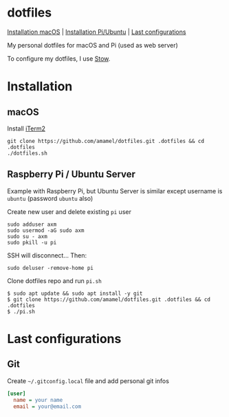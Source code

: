 # dotfiles
[Installation macOS](#mac) | [Installation Pi/Ubuntu](#pi) | [Last configurations](#config)

My personal dotfiles for macOS and Pi (used as web server)

To configure my dotfiles, I use [Stow](https://www.gnu.org/software/stow/manual/stow.html#Introduction).

# Installation

<a name="mac"></a>

## macOS

Install [iTerm2](https://iterm2.com/downloads.html)

```
git clone https://github.com/amamel/dotfiles.git .dotfiles && cd .dotfiles
./dotfiles.sh
```


<a name="pi"></a>

## Raspberry Pi / Ubuntu Server

Example with Raspberry Pi, but Ubuntu Server is similar except username is `ubuntu` (password `ubuntu` also)

Create new user and delete existing `pi` user

```
sudo adduser axm
sudo usermod -aG sudo axm
sudo su - axm
sudo pkill -u pi
```

SSH will disconnect... Then:

```
sudo deluser -remove-home pi
```

Clone dotfiles repo and run `pi.sh`

```
$ sudo apt update && sudo apt install -y git
$ git clone https://github.com/amamel/dotfiles.git .dotfiles && cd .dotfiles
$ ./pi.sh
```

<a name="config"></a>

# Last configurations

## Git

Create `~/.gitconfig.local` file and add personal git infos

```ini
[user]
  name = your name
  email = your@email.com
```
